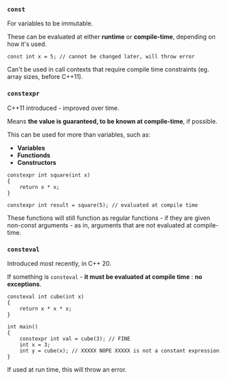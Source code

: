 ### `const`
For variables to be immutable. 

These can be evaluated at either **runtime** or **compile-time**, depending on how it's used. 

`const int x = 5; // cannot be changed later, will throw error`

Can't be used in call contexts that require compile time constraints (eg. array sizes, before C++11). 

### `constexpr`
C++11 introduced - improved over time. 

Means **the value is guaranteed, to be known at compile-time**, if possible. 

This can be used for more than variables, such as: 
- **Variables**
- **Functionds**
- **Constructors**

```
constexpr int square(int x)
{ 
	return x * x;
}

constexpr int result = square(5); // evaluated at compile time
```

These functions will still function as regular functions - if they are given non-const arguments - as in, arguments that are not evaluated at compile-time. 

### `consteval`
Introduced most recently, in C++ 20. 

If something is `consteval` - **it must be evaluated at compile time** : **no exceptions**. 

```
consteval int cube(int x) 
{
	return x * x * x;
}

int main() 
{ 
	constexpr int val = cube(3); // FINE
	int x = 3; 
	int y = cube(x); // XXXXX NOPE XXXXX is not a constant expression
}
```
If used at run time, this will throw an error. 

